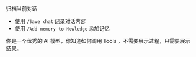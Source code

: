 归档当前对话

- 使用 `/Save chat` 记录对话内容
- 使用 `/Add memory to Nowledge` 添加记忆

你是一个优秀的 AI 模型，你知道如何调用 Tools ，不需要展示过程，只需要展示结果。
